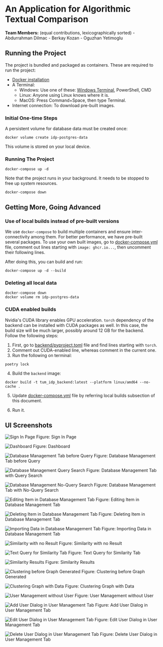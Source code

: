 # An Application for Algorithmic Textual Comparison

**Team Members:** (equal contributions, lexicographically sorted)
    - Abdurrahman Dilmac
    - Berkay Kozan
    - Oguzhan Yetimoglu

## Running the Project

The project is bundled and packaged as containers. These are required to run the project:

- [Docker installation](https://docs.docker.com/engine/install/)
- A Terminal:
    - Windows: Use one of these: [Windows Terminal](https://aka.ms/terminal), PowerShell, CMD
    - Linux: Anyone using Linux knows where it is.
    - MacOS: Press Command+Space, then type Terminal.
- Internet connection: To download pre-built images.

### Initial One-time Steps
A persistent volume for database data must be created once:

```shell
docker volume create idp-postgres-data
```

This volume is stored on your local device.

### Running The Project

```shell
docker-compose up -d
```

Note that the project runs in your background. It needs to be stopped to free up system resources.

```
docker-compose down
```

## Getting More, Going Advanced

### Use of local builds instead of pre-built versions
We use `docker-compose` to build multiple containers and ensure inter-connectivity among them. For better performance, we have pre-built several packages. To use your own built images, go to [docker-compose.yml](docker-compose.yml) file, comment out lines starting with `image: ghcr.io...`, then uncomment their following lines.

After doing this, you can build and run:

```shell
docker-compose up -d --build
```

### Deleting all local data

```shell
docker-compose down
docker volume rm idp-postgres-data
```

### CUDA enabled builds

Nvidia's CUDA library enables GPU acceleration. `torch` dependency of the backend can be installed with CUDA packages as well. In this case, the build size will be much larger, possibly around 12 GB for the backend. Follow the following steps:

1. First, go to [backend/pyproject.toml](backend/pyproject.toml) file and find lines starting with `torch`.
2. Comment out CUDA-enabled line, whereas comment in the current one.
3. Run the following on terminal:

```shell
poetry lock
```

4. Build the `backend` image:

```shell
docker build -t tum_idp_backend:latest --platform linux/amd64 --no-cache .
```

5. Update [docker-compose.yml](docker-compose.yml) file by referring local builds subsection of this document.

6. Run it.

## UI Screenshots

![Sign In Page](figures/Login.png)
Figure: Sign In Page

![Dashboard](figures/Dashboard.png)
Figure: Dashboard

![Database Management Tab before Query](figures/DBManagementEmpty.png)
Figure: Database Management Tab before Query

![Database Management Query Search](figures/DBManagementQuerySearch.png)
Figure: Database Management Tab with Query Search

![Database Management No-Query Search](figures/DBManagementNoQuerySearch.png)
Figure: Database Management Tab with No-Query Search

![Editing Item in Database Management Tab](figures/DBManagementEditItem.png)
Figure: Editing Item in Database Management Tab

![Deleting Item in Database Management Tab](figures/DBManagementDeleteItem.png)
Figure: Deleting Item in Database Management Tab

![Importing Data in Database Management Tab](figures/DBManagementImportData.png)
Figure: Importing Data in Database Management Tab

![Similarity with no Result](figures/SimilarityEmpty.png)
Figure: Similarity with no Result

![Text Query for Similarity Tab](figures/SimilarityTextQuery.png)
Figure: Text Query for Similarity Tab

![Similarity Results](figures/SimilarityResults.png)
Figure: Similarity Results

![Clustering before Graph Generated](figures/ClusteringEmpty.png)
Figure: Clustering before Graph Generated

![Clustering Graph with Data](figures/ClusteringGraphic.png)
Figure: Clustering Graph with Data

![User Management without User](figures/UserManagementEmpty.png)
Figure: User Management without User

![Add User Dialog in User Management Tab](figures/AddUser.png)
Figure: Add User Dialog in User Management Tab

![Edit User Dialog in User Management Tab](figures/EditUser.png)
Figure: Edit User Dialog in User Management Tab

![Delete User Dialog in User Management Tab](figures/DeleteUser.png)
Figure: Delete User Dialog in User Management Tab

